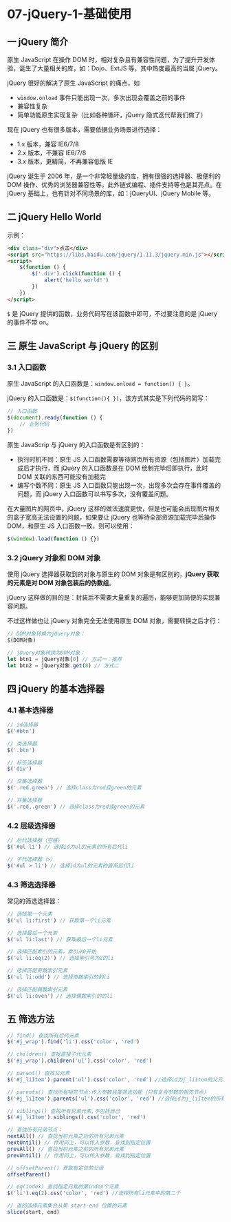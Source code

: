 # 07-jQuery-1-基础使用

## 一 jQuery 简介

原生 JavaScript 在操作 DOM 时，相对复杂且有兼容性问题，为了提升开发体验，诞生了大量相关的库，如：Dojo、ExtJS 等，其中热度最高的当属 jQuery。

jQuery 很好的解决了原生 JavaScript 的痛点，如

-   `window.onload` 事件只能出现一次，多次出现会覆盖之前的事件
-   兼容性复杂
-   简单功能原生实现复杂（比如各种循环，jQuery 隐式迭代帮我们做了）

现在 jQuery 也有很多版本，需要依据业务场景进行选择：

-   1.x 版本，兼容 IE6/7/8
-   2.x 版本，不兼容 IE6/7/8
-   3.x 版本，更精简，不再兼容低版 IE

jQuery 诞生于 2006 年，是一个非常轻量级的库，拥有很强的选择器、极便利的 DOM 操作、优秀的浏览器兼容性等，此外链式编程、插件支持等也是其亮点。在 jQuery 基础上，也有针对不同场景的库，如：jQueryUI、jQuery Mobile 等。

## 二 jQuery Hello World

示例：

```html
<div class="div">点击</div>
<script src="https://libs.baidu.com/jquery/1.11.3/jquery.min.js"></script>
<script>
    $(function () {
        $('.div').click(function () {
            alert('hello world!')
        })
    })
</script>
```

`$` 是 jQuery 提供的函数，业务代码写在该函数中即可，不过要注意的是 jQuery 的事件不带 on。

## 三 原生 JavaScript 与 jQuery 的区别

### 3.1 入口函数

原生 JavaScript 的入口函数是：`window.onload = function() { }`。

jQuery 的入口函数是：`$(function(){ })`，该方式其实是下列代码的简写：

```js
// 入口函数
$(document).ready(function () {
    // 业务代码
})
```

原生 JavaScrip 与 jQuery 的入口函数是有区别的：

-   执行时机不同：原生 JS 入口函数需要等待网页所有资源（包括图片）加载完成后才执行，而 jQuery 的入口函数是在 DOM 绘制完毕后即执行，此时 DOM 关联的东西可能没有加载完
-   编写个数不同：原生 JS 入口函数只能出现一次，出现多次会存在事件覆盖的问题，而 jQuery 入口函数可以书写多次，没有覆盖问题。

在大量图片的网页中，jQuery 这样的做法速度更快，但是也可能会出现图片相关的盒子宽高无法设置的问题，如果要让 jQuery 也等待全部资源加载完毕后操作 DOM，和原生 JS 入口函数一致，则可以使用：

```js
$(window).load(function () {})
```

### 3.2 jQuery 对象和 DOM 对象

使用 jQuery 选择器获取到的对象与原生的 DOM 对象是有区别的，**jQuery 获取的元素是对 DOM 对象包装后的伪数组**。

jQuery 这样做的目的是：封装后不需要大量重复的遍历，能够更加简便的实现兼容问题。

不过这样做也让 jQuery 对象完全无法使用原生 DOM 对象，需要转换之后才行：

```js
// DOM对象转换为jQuery对象：
$(DOM对象)

// jQuery对象转换为DOM对象：
let btn1 = jQuery对象[0] // 方式一：推荐
let btn2 = jQuery对象.get(0) // 方式二
```

## 四 jQuery 的基本选择器

### 4.1 基本选择器

```js
// id选择器
$('#btn')

// 类选择器
$('.btn')

// 标签选择器
$('div')

// 交集选择器
$('.red.green') // 选择class为red且green的元素

// 并集选择器
$('.red,.green') // 选择class为red或green的元素
```

### 4.2 层级选择器

```js
// 后代选择器（空格）
$('#ul li') // 选择id为ul的元素的所有后代li

// 子代选择器（>）
$('#ul > li') // 选择id为ul的元素的直系后代li
```

### 4.3 筛选选择器

常见的筛选选择器：

```js
// 选择第一个元素
$('ul li:first') // 获取第一个li元素

// 选择最后一个元素
$('ul li:last') // 获取最后一个li元素

// 选择匹配索引的元素，索引从0开始
$('ul li:eq(2)') // 选择索引号为2的li

// 选择匹配奇数索引元素
$('ul li:odd') // 选择奇数索引的的li

// 选择匹配偶数索引元素
$('ul li:even') // 选择偶数索引的的li
```

## 五 筛选方法

```js
// find() 查找所有后代元素
$('#j_wrap').find('li').css('color', 'red')

// children() 查找直接子代元素
$('#j_wrap').children('ul').css('color', 'red')

// parent() 查找父元素
$('#j_liItem').parent('ul').css('color', 'red') //选择id为j_liItem的父元素

// parents() 查找所有祖先节点:传入参数具备筛选功能（只有复合参数的祖先节点）
$('#j_liItem').parents('ul').css('color', 'red') //选择id为j_liItem的所有祖先元素

// siblings() 查找所有兄弟元素,不包括自己
$('#j_liItem').siblings().css('color', 'red')

// 查找所有兄弟节点：
nextAll() // 查找当前元素之后的所有兄弟元素
nextUntil() // 作用同上，可以传入参数，查找到指定位置
prevAll() // 查找当前元素之前的所有兄弟元素
prevUntil() // 作用同上，可以传入参数，查找到指定位置

// offsetParent() 获取有定位的父级
offsetParent()

// eq(index) 查找指定元素的第index个元素
$('li').eq(2).css('color', 'red') //选择所有li元素中的第二个

// 返回选择元素集合从第 start-end 位置的元素
slice(start, end)
```
